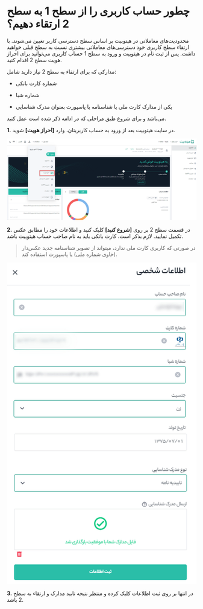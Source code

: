 # چطور حساب کاربری را از سطح 1 به سطح 2 ارتقاء دهیم؟

محدودیت‌های معاملاتی در هیتوبیت بر اساس سطح دسترسی کاربر تعیین می‌شوند. با ارتقاء سطح کاربری خود دسترسی‌های معاملاتی بیشتری نسبت به سطح قبلی خواهید داشت. پس از ثبت نام در هیتوبیت و ورود به سطح 1 حساب کاربری می‌توانید برای احراز هویت سطح 2 اقدام کنید.

مدارکی که برای ارتقاء به سطح 2 نیاز دارید شامل:

-	شماره کارت بانکی
 
-	شماره شبا

-	یکی از مدارک کارت ملی یا شناسنامه یا پاسپورت بعنوان مدرک شناسایی

می‌باشد و برای شروع طبق مراحلی که در ادامه ذکر شده است عمل کنید.

**1.** در سایت هیتوبیت بعد از ورود به حساب کاربریتان، وارد **[احراز هویت]** شوید.

![photo](HowToUpgradeFromLevel1To21.png)


**2.**  در قسمت سطح 2 بر روی **[شروع کنید]** کلیک کنید و اطلاعات خود را مطابق عکس تکمیل نمایید. لازم بذکر است، کارت بانکی باید به نام صاحب حساب هیتوبیت باشد.

> در صورتی که کاربری کارت ملی ندارد، میتواند از تصویر شناسنامه جدید عکس‌دار (حاوی شماره ملی) یا پاسپورت استفاده کند.

![photo](HowToUpgradeFromLevel1To22.jpg)

**3.**  در انتها بر روی ثبت اطلاعات کلیک کرده و منتظر نتیجه تایید مدارک و ارتقاء به سطح 2 باشد. 
